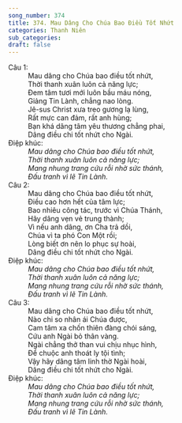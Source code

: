 ```yaml
---
song_number: 374
title: 374. Mau Dâng Cho Chúa Bao Điều Tốt Nhứt
categories: Thanh Niên
sub_categories: 
draft: false
---
```

<dl><dt>Câu 1:</dt><dd data-verse="1">Mau dâng cho Chúa bao điều tốt nhứt, <br/>Thời thanh xuân luôn cả năng lực; <br/>Đem tâm tươi mới luôn bầu máu nóng, <br/>Giảng Tin Lành, chẳng nao lòng. <br/>Jê-sus Christ xưa treo gương lạ lùng, <br/>Rất mực can đảm, rất anh hùng; <br/>Bạn khá dâng tâm yêu thương chẳng phai, <br/>Dâng điều chi tốt nhứt cho Ngài. </dd><dt>Điệp khúc:</dt><dd data-chorus="1"><em>Mau dâng cho Chúa bao điều tốt nhứt, <br/>Thời thanh xuân luôn cả năng lực; <br/>Mang nhung trang cứu rỗi nhờ sức thánh, <br/>Đấu tranh vì lẽ Tin Lành. </em></dd><dt>Câu 2:</dt><dd data-verse="2">Mau dâng cho Chúa bao điều tốt nhứt, <br/>Điều cao hơn hết của tâm lực; <br/>Bao nhiêu công tác, trước vì Chúa Thánh, <br/>Hãy dâng vẹn vẻ trung thành; <br/>Vì nếu anh dâng, ơn Cha trả dồi, <br/>Chúa vì ta phó Con Một rồi; <br/>Lòng biết ơn nên lo phục sự hoài, <br/>Dâng điều chi tốt nhứt cho Ngài. </dd><dt>Điệp khúc:</dt><dd data-chorus="1"><em>Mau dâng cho Chúa bao điều tốt nhứt, <br/>Thời thanh xuân luôn cả năng lực; <br/>Mang nhung trang cứu rỗi nhờ sức thánh, <br/>Đấu tranh vì lẽ Tin Lành. </em></dd><dt>Câu 3:</dt><dd data-verse="3">Mau dâng cho Chúa bao điều tốt nhứt, <br/>Nào chi so nhân ái Chúa được, <br/>Cam tâm xa chốn thiên đàng chói sáng, <br/>Cứu anh Ngài bỏ thân vàng. <br/>Ngài chẳng thở than vui chịu nhục hình, <br/>Để chuộc anh thoát ly tội tình; <br/>Vậy hãy dâng tâm linh thờ Ngài hoài, <br/>Dâng điều chi tốt nhứt cho Ngài. </dd><dt>Điệp khúc:</dt><dd data-chorus="1"><em>Mau dâng cho Chúa bao điều tốt nhứt, <br/>Thời thanh xuân luôn cả năng lực; <br/>Mang nhung trang cứu rỗi nhờ sức thánh, <br/>Đấu tranh vì lẽ Tin Lành. </em></dd></dl>